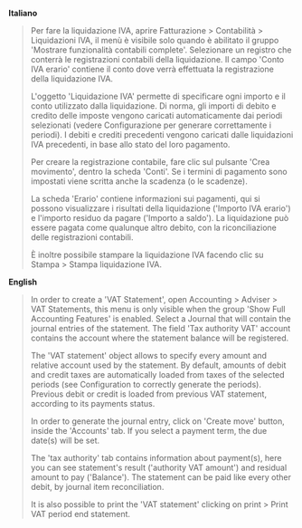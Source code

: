 **Italiano**

> Per fare la liquidazione IVA, aprire Fatturazione \> Contabilità \> Liquidazioni IVA,
> il menù è visibile solo quando è abilitato il gruppo 'Mostrare funzionalità contabili
> complete'. Selezionare un registro che conterrà le registrazioni contabili della
> liquidazione. Il campo 'Conto IVA erario' contiene il conto dove verrà effettuata la
> registrazione della liquidazione IVA.
>
> L'oggetto 'Liquidazione IVA' permette di specificare ogni importo e il conto
> utilizzato dalla liquidazione. Di norma, gli importi di debito e credito delle imposte
> vengono caricati automaticamente dai periodi selezionati (vedere Configurazione per
> generare correttamente i periodi). I debiti e crediti precedenti vengono caricati
> dalle liquidazioni IVA precedenti, in base allo stato del loro pagamento.
>
> Per creare la registrazione contabile, fare clic sul pulsante 'Crea movimento', dentro
> la scheda 'Conti'. Se i termini di pagamento sono impostati viene scritta anche la
> scadenza (o le scadenze).
>
> La scheda 'Erario' contiene informazioni sui pagamenti, qui si possono visualizzare i
> risultati della liquidazione ('Importo IVA erario') e l'importo residuo da pagare
> ('Importo a saldo'). La liquidazione può essere pagata come qualunque altro debito,
> con la riconciliazione delle registrazioni contabili.
>
> È inoltre possibile stampare la liquidazione IVA facendo clic su Stampa \> Stampa
> liquidazione IVA.

**English**

> In order to create a 'VAT Statement', open Accounting \> Adviser \> VAT Statements,
> this menu is only visible when the group 'Show Full Accounting Features' is enabled.
> Select a Journal that will contain the journal entries of the statement. The field
> 'Tax authority VAT' account contains the account where the statement balance will be
> registered.
>
> The 'VAT statement' object allows to specify every amount and relative account used by
> the statement. By default, amounts of debit and credit taxes are automatically loaded
> from taxes of the selected periods (see Configuration to correctly generate the
> periods). Previous debit or credit is loaded from previous VAT statement, according to
> its payments status.
>
> In order to generate the journal entry, click on 'Create move' button, inside the
> 'Accounts' tab. If you select a payment term, the due date(s) will be set.
>
> The 'tax authority' tab contains information about payment(s), here you can see
> statement's result ('authority VAT amount') and residual amount to pay ('Balance').
> The statement can be paid like every other debit, by journal item reconciliation.
>
> It is also possible to print the 'VAT statement' clicking on print \> Print VAT period
> end statement.
